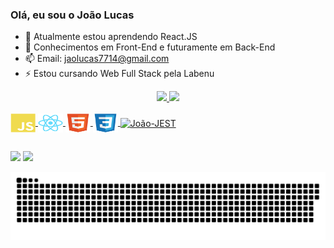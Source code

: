 ### Olá, eu sou o João Lucas



- 🌱 Atualmente estou aprendendo React.JS
- 💬 Conhecimentos em Front-End e futuramente em Back-End
- 📫 Email: jaolucas7714@gmail.com
- ⚡ Estou cursando Web Full Stack pela Labenu


<div align="center">
  <a href="https://github.com/jaolucas7">
  <img height="185em" src="https://github-readme-stats.vercel.app/api?username=jaolucas7&show_icons=true&theme=amber&include_all_commits=true&count_private=true"/>
  <img height="180em" src="https://github-readme-stats.vercel.app/api/top-langs/?username=jaolucas7&layout=compact&langs_count=7&theme=amber"/>
</div>
  
  <div style="display: inline_block"><br>
  <img align="center" alt="João-Js" height="30" width="40" src="https://raw.githubusercontent.com/devicons/devicon/master/icons/javascript/javascript-plain.svg">
  <img align="center" alt="João-React" height="30" width="40" src="https://raw.githubusercontent.com/devicons/devicon/master/icons/react/react-original.svg">
  <img align="center" alt="João-HTML" height="30" width="40" src="https://raw.githubusercontent.com/devicons/devicon/master/icons/html5/html5-original.svg">
  <img align="center" alt="João-CSS" height="30" width="40" src="https://raw.githubusercontent.com/devicons/devicon/master/icons/css3/css3-original.svg">
  <img align="center" alt="João-JEST" height="30" width="40" src="https://cdn.jsdelivr.net/gh/devicons/devicon/icons/jest/jest-plain.svg">
</div>
  
##

<div>
  <a href= "https://www.linkedin.com/in/jo%C3%A3o-lucas-62018621a/" target="_blank"><img src="https://img.shields.io/badge/-LinkedIn-%230077B5?style=for-the-badge&logo=linkedin&logoColor=white" target="_blank"></a> 
  <a href = "mailto:jaolucas7714@gmail.com"><img src="https://img.shields.io/badge/Gmail-D14836?style=for-the-badge&logo=gmail&logoColor=white" target="_blank"></a>

  ![Snake animation](https://github.com/adrianobnunes/adrianobnunes/blob/output/github-contribution-grid-snake.svg)
</div>
